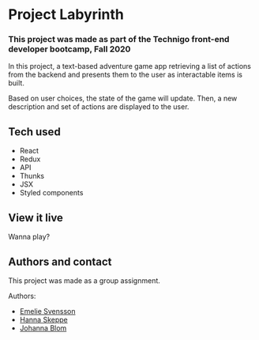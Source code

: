 # Project Labyrinth

### This project was made as part of the Technigo front-end developer bootcamp, Fall 2020

In this project, a text-based adventure game app retrieving a list of actions from the backend and presents them to the user as interactable items is built.

Based on user choices, the state of the game will update. Then, a new description and set of actions are displayed to the user.

## Tech used

* React
* Redux
* API
* Thunks
* JSX
* Styled components

## View it live

Wanna play?

## Authors and contact
This project was made as a group assignment.

Authors: 
* <a href="https://github.com/emeliesv">Emelie Svensson</a>
* <a href="https://github.com/Hanna-Skeppe">Hanna Skeppe</a>
* <a href="https://github.com/idsintehittapa">Johanna Blom</a>